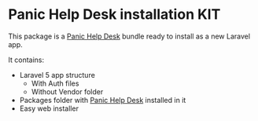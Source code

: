 # Panic Help Desk installation KIT
This package is a [Panic Help Desk](https://github.com/panichelpdesk/panichd) bundle ready to install as a new Laravel app.

It contains:
* Laravel 5 app structure
  - With Auth files
  - Without Vendor folder
* Packages folder with [Panic Help Desk](https://github.com/panichelpdesk/panichd) installed in it
* Easy web installer
